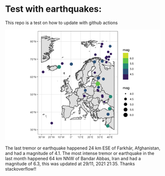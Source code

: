 <!-- README.md is generated from README.Rmd. Please edit that file -->

Test with earthquakes:
======================

This repo is a test on how to update with github actions

![](man/figures/README-unnamed-chunk-2-1.png)

The last tremor or earthquake happened 24 km ESE of Farkhār,
Afghanistan, and had a magnitude of 4.1. The most intense tremor or
earthquake in the last month happened 64 km NNW of Bandar Abbas, Iran
and had a magnitude of 6.3, this was updated at 29/11, 2021 21:35.
Thanks stackoverflow!!

